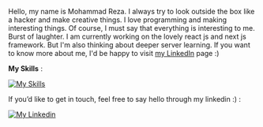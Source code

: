 

Hello, my name is Mohammad Reza. I always try to look outside the box like a hacker and make creative things. I love programming and making interesting things. Of course, I must say that everything is interesting to me. Burst of laughter. I am currently working on the lovely react js and next js framework. But I'm also thinking about deeper server learning. If you want to know more about me, I'd be happy to visit [my LinkedIn](https://www.linkedin.com/in/mohamadreza-mirjani-7841542b8/) page :)

**My Skills** :

[![My Skills](https://skillicons.dev/icons?i=html,css,js,react,nextjs,docker,python,linux&theme=dark)](https://www.linkedin.com/in/mohamadreza-mirjani-7841542b8/)

If you’d like to get in touch, feel free to say hello through my linkedin :) :

[![My Linkedin](https://skillicons.dev/icons?i=linkedin&theme=dark)](https://www.linkedin.com/in/mohamadreza-mirjani-7841542b8/)


